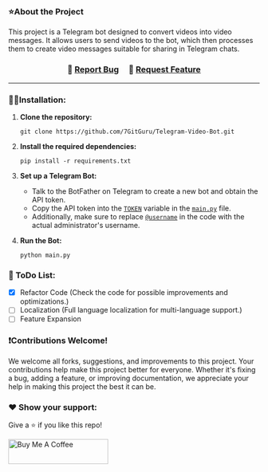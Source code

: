 ### ⭐About the Project
This project is a Telegram bot designed to convert videos into video messages. It allows users to send videos to the bot, which then processes them to create video messages suitable for sharing in Telegram chats.

<h3 align="center">
    🔹
    <a href="https://github.com/7GitGuru/Telegram-Video-Bot/issues">Report Bug</a> &nbsp; &nbsp;
    🔹
    <a href="https://github.com/7GitGuru/Telegram-Video-Bot/issues">Request Feature</a>
</h3>

---

### 👨‍💻Installation:
1. **Clone the repository:**
   ```
   git clone https://github.com/7GitGuru/Telegram-Video-Bot.git
   ```

2. **Install the required dependencies:**
   ```
   pip install -r requirements.txt
   ```
   
3. **Set up a Telegram Bot:**
   - Talk to the BotFather on Telegram to create a new bot and obtain the API token.
   - Copy the API token into the [`TOKEN`](https://github.com/7GitGuru/Telegram-Video-Bot/blob/main/main.py#L7) variable in the [`main.py`](https://github.com/7GitGuru/Telegram-Video-Bot/blob/main/main.py) file.
   - Additionally, make sure to replace [`@username`](https://github.com/7GitGuru/Telegram-Video-Bot/blob/main/commands.py#L12) in the code with the actual administrator's username.
   
3. **Run the Bot:**
     ```
     python main.py
     ``` 

### 📃 ToDo List:
- [x] Refactor Code (Check the code for possible improvements and optimizations.)
- [ ] Localization (Full language localization for multi-language support.)
- [ ] Feature Expansion

### ❗Contributions Welcome!

We welcome all forks, suggestions, and improvements to this project. Your contributions help make this project better for everyone. Whether it's fixing a bug, adding a feature, or improving documentation, we appreciate your help in making this project the best it can be.

### ❤️ Show your support:

Give a ⭐ if you like this repo!

<a href="https://www.buymeacoffee.com/bohd4n" target="_blank"><img src="https://cdn.buymeacoffee.com/buttons/v2/default-violet.png" alt="Buy Me A Coffee" height= "50px" width= "200px" ></a>

